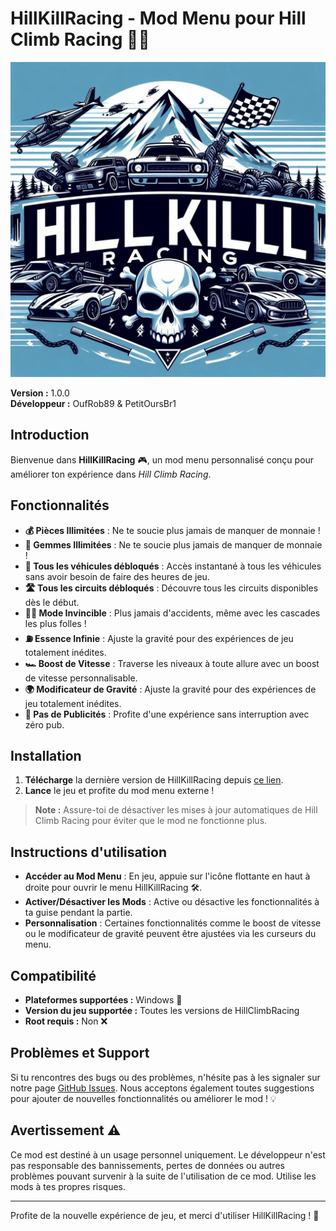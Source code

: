 # HillKillRacing - Mod Menu pour Hill Climb Racing 🚗💨


![Banner](banner.png)

**Version :** 1.0.0  
**Développeur :** OufRob89 & PetitOursBr1

## Introduction

Bienvenue dans **HillKillRacing** 🎮, un mod menu personnalisé conçu pour améliorer ton expérience dans *Hill Climb Racing*.

## Fonctionnalités

- **💰 Pièces Illimitées** : Ne te soucie plus jamais de manquer de monnaie !
- **💎 Gemmes Illimitées** : Ne te soucie plus jamais de manquer de monnaie !
- **🚗 Tous les véhicules débloqués** : Accès instantané à tous les véhicules sans avoir besoin de faire des heures de jeu.
- **🛣️ Tous les circuits débloqués** : Découvre tous les circuits disponibles dès le début.
- **🦸‍♂️ Mode Invincible** : Plus jamais d'accidents, même avec les cascades les plus folles !
- **⛽ Essence Infinie** : Ajuste la gravité pour des expériences de jeu totalement inédites.
- **🏎️ Boost de Vitesse** : Traverse les niveaux à toute allure avec un boost de vitesse personnalisable.
- **🌍 Modificateur de Gravité** : Ajuste la gravité pour des expériences de jeu totalement inédites.
- **🚫 Pas de Publicités** : Profite d'une expérience sans interruption avec zéro pub.

## Installation

1. **Télécharge** la dernière version de HillKillRacing depuis [ce lien](#).
2. **Lance** le jeu et profite du mod menu externe !

> **Note :** Assure-toi de désactiver les mises à jour automatiques de Hill Climb Racing pour éviter que le mod ne fonctionne plus.

## Instructions d'utilisation

- **Accéder au Mod Menu** : En jeu, appuie sur l'icône flottante en haut à droite pour ouvrir le menu HillKillRacing 🛠️.
- **Activer/Désactiver les Mods** : Active ou désactive les fonctionnalités à ta guise pendant la partie.
- **Personnalisation** : Certaines fonctionnalités comme le boost de vitesse ou le modificateur de gravité peuvent être ajustées via les curseurs du menu.

## Compatibilité

- **Plateformes supportées :** Windows 📱
- **Version du jeu supportée :** Toutes les versions de HillClimbRacing
- **Root requis :** Non ❌

## Problèmes et Support

Si tu rencontres des bugs ou des problèmes, n'hésite pas à les signaler sur notre page [GitHub Issues](#). Nous acceptons également toutes suggestions pour ajouter de nouvelles fonctionnalités ou améliorer le mod ! 💡

## Avertissement ⚠️

Ce mod est destiné à un usage personnel uniquement. Le développeur n'est pas responsable des bannissements, pertes de données ou autres problèmes pouvant survenir à la suite de l'utilisation de ce mod. Utilise les mods à tes propres risques.

---

Profite de la nouvelle expérience de jeu, et merci d'utiliser HillKillRacing ! 🎉
